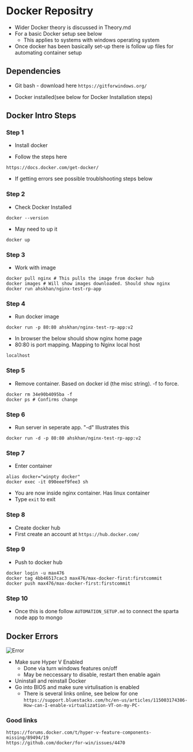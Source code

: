 
# Docker Repositry

- Wider Docker theory is discussed in Theory.md
- For a basic Docker setup see below
	- This applies to systems with windows operating system
- Once docker has been basically set-up there is follow up files for automating container setup

## Dependencies

- Git bash - download here
```https://gitforwindows.org/```

- Docker installed(see below for Docker Installation steps)

## Docker Intro Steps

### Step 1 
- Install docker

- Follow the steps here

```https://docs.docker.com/get-docker/```

- If getting errors see possible troublshooting steps below

### Step 2
- Check Docker Installed

```
docker --version
```
- May need to up it

```
docker up
```

### Step 3
- Work with image

```
docker pull nginx # This pulls the image from docker hub
docker images # Will show images downloaded. Should show nginx
docker run ahskhan/nginx-test-rp-app
```

### Step 4 

- Run docker image

```docker run -p 80:80 ahskhan/nginx-test-rp-app:v2```

- In browser the below should show nginx home page
- 80:80 is port mapping. Mapping to Nginx local host

```localhost```

### Step 5

- Remove container. Based on docker id (the misc string). -f to force.

```
docker rm 34e90b4095ba -f
docker ps # Confirms change
```

### Step 6

- Run server in seperate app. "-d" Illustrates this

```
docker run -d -p 80:80 ahskhan/nginx-test-rp-app:v2
```

### Step 7

- Enter container

```
alias docker="winpty docker"
docker exec -it 090eeef9fee3 sh
```
- You are now inside nginx container. Has linux container
- Type ```exit``` to exit

### Step 8

- Create docker hub
- First create an account at
```https://hub.docker.com/```

### Step 9

- Push to docker hub

```
docker login -u max476
docker tag 4bb46517cac3 max476/max-docker-first:firstcommit
docker push max476/max-docker-first:firstcommit
```

### Step 10

- Once this is done follow ```AUTOMATION_SETUP.md``` to connect the sparta node app to mongo

## Docker Errors 

![Error](images/HyperVError.PNG)

- Make sure Hyper V Enabled
	- Done via turn windows features on/off
	- May be neccessary to disable, restart then enable again
- Uninstall and reinstall Docker
- Go into BIOS and make sure virtulisation is enabled
	- There is several links online, see below for one
	```https://support.bluestacks.com/hc/en-us/articles/115003174386-How-can-I-enable-virtualization-VT-on-my-PC-```

### Good links

```
https://forums.docker.com/t/hyper-v-feature-components-missing/89494/19
https://github.com/docker/for-win/issues/4470
```
